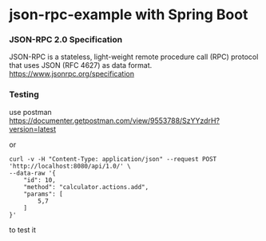 # json-rpc-example with Spring Boot

### JSON-RPC 2.0 Specification  
JSON-RPC is a stateless, light-weight remote procedure call (RPC) protocol that uses JSON (RFC 4627) as data format.  
https://www.jsonrpc.org/specification


### Testing
use postman  
https://documenter.getpostman.com/view/9553788/SzYYzdrH?version=latest

or
```
curl -v -H "Content-Type: application/json" --request POST 'http://localhost:8080/api/1.0/' \
--data-raw '{
    "id": 10,
    "method": "calculator.actions.add",
    "params": [
        5,7
    ]
}'
```
to test it
